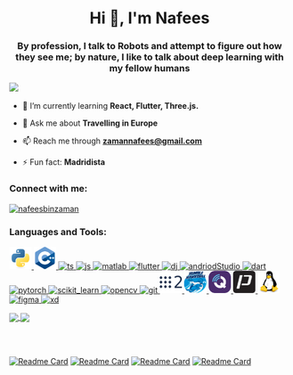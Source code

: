 <h1 align="center">Hi 👋, I'm Nafees</h1>
<h3 align="center">By profession, I talk to Robots and attempt to figure out how they see me; by nature, I like to talk about deep learning with my fellow humans</h3>

![](https://komarev.com/ghpvc/?username=NafBZ&color=brightgreen)

- 🌱 I’m currently learning **React, Flutter, Three.js.**

- 💬 Ask me about **Travelling in Europe**

- 📫 Reach me through **zamannafees@gmail.com**

- ⚡ Fun fact: **Madridista**

<h3 align="left">Connect with me:</h3>
<p align="left">
<a href="https://linkedin.com/in/nafeesbinzaman" target="blank"><img align="center" src="https://raw.githubusercontent.com/rahuldkjain/github-profile-readme-generator/master/src/images/icons/Social/linked-in-alt.svg" alt="nafeesbinzaman" height="30" width="40" /></a>
<!--- <a href="https://stackoverflow.com/users/11869160/nafees" target="blank"><img align="center" src="https://raw.githubusercontent.com/rahuldkjain/github-profile-readme-generator/master/src/images/icons/Social/stack-overflow.svg" alt="user:11869160" height="30" width="40" /></a> 
<a href="https://leetcode.com/Nafees_12/" target="blank"><img align="center" src="https://raw.githubusercontent.com/rahuldkjain/github-profile-readme-generator/master/src/images/icons/Social/leet-code.svg" alt="noobysavage" height="30" width="40" /></a> -->
</p>

<h3 align="left">Languages and Tools:</h3>
<p align="left"> <a href="https://www.python.org" target="_blank" rel="noreferrer"> <img src="https://raw.githubusercontent.com/devicons/devicon/master/icons/python/python-original.svg" alt="python" width="40" height="40"/> </a>
  <a href="https://www.w3schools.com/cpp/" target="_blank" rel="noreferrer"> <img src="https://raw.githubusercontent.com/devicons/devicon/master/icons/cplusplus/cplusplus-original.svg" alt="cplusplus" width="40" height="40"/> </a>
   <a href="https://www.typescriptlang.org/" target="_blank" rel="noreferrer"> <img src="https://www.vectorlogo.zone/logos/typescriptlang/typescriptlang-icon.svg" alt="ts" width="40" height="40"/> </a>
   <a href="https://ecma-international.org/publications-and-standards/standards/ecma-262/" target="_blank" rel="noreferrer"> <img src="https://www.vectorlogo.zone/logos/javascript/javascript-icon.svg" alt="js" width="40" height="40"/> </a>
  <a href="https://www.mathworks.com/" target="_blank" rel="noreferrer"> <img src="https://upload.wikimedia.org/wikipedia/commons/2/21/Matlab_Logo.png" alt="matlab" width="40" height="40"/> </a>
  <a href="https://flutter.dev/" target="_blank" rel="noreferrer"> <img src="https://www.vectorlogo.zone/logos/flutterio/flutterio-icon.svg" alt="flutter" width="40" height="40"/> </a>
 <a href="https:https://www.djangoproject.com/" target="_blank" rel="noreferrer"> <img src="https://www.vectorlogo.zone/logos/djangoproject/djangoproject-icon.svg" alt="dj" width="40" height="40"/> </a>
<!--   <a href="https://angular.io/" target="_blank" rel="noreferrer"> <img src="https://www.vectorlogo.zone/logos/angular/angular-icon.svg" alt="angular" width="40" height="40"/> </a> -->
  <a href="https://developer.android.com/" target="_blank" rel="noreferrer"> <img src="https://www.vectorlogo.zone/logos/android/android-icon.svg" alt="andriodStudio" width="40" height="40"/> </a>
  <a href="https://dart.dev/" target="_blank" rel="noreferrer"> <img src="https://www.vectorlogo.zone/logos/dartlang/dartlang-icon.svg" alt="dart" width="40" height="40"/> </a>
  <a href="https://pytorch.org/" target="_blank" rel="noreferrer"> <img src="https://www.vectorlogo.zone/logos/pytorch/pytorch-icon.svg" alt="pytorch" width="40" height="40"/> </a>
  <a href="https://scikit-learn.org/" target="_blank" rel="noreferrer"> <img src="https://upload.wikimedia.org/wikipedia/commons/0/05/Scikit_learn_logo_small.svg" alt="scikit_learn" width="40" height="40"/> </a>
  <a href="https://opencv.org/" target="_blank" rel="noreferrer"> <img src="https://www.vectorlogo.zone/logos/opencv/opencv-icon.svg" alt="opencv" width="40" height="40"/> </a>
  <a href="https://git-scm.com/" target="_blank" rel="noreferrer"> <img src="https://www.vectorlogo.zone/logos/git-scm/git-scm-icon.svg" alt="git" width="40" height="40"/> </a>
   <a href="https://docs.ros.org/en/humble/index.html" target="_blank" rel="noreferrer"> <img src="/resources/r2.png" alt="ROS2" width="40" height="40"/> </a>
  <a href="https://docs.ros.org/en/humble/index.html" target="_blank" rel="noreferrer"> <img src="/resources/ros2.png" alt="Humble" width="40" height="40"/> </a>
  <a href="http://qgroundcontrol.com/" target="_blank" rel="noreferrer"> <img src="/resources/qgc.png" alt="QGC" width="40" height="40"/> </a>
   <a href="https://docs.px4.io/main/en/" target="_blank" rel="noreferrer"> <img src="/resources/px.svg" alt="PX4" width="40" height="40"/> </a>
  <a href="https://www.linux.org/" target="_blank" rel="noreferrer"> <img src="https://raw.githubusercontent.com/devicons/devicon/master/icons/linux/linux-original.svg" alt="linux" width="40" height="40"/> </a>
<!--   <a href="https://www.postgresql.org/" target="_blank" rel="noreferrer"> <img src="https://www.vectorlogo.zone/logos/postgresql/postgresql-icon.svg" alt="pg" width="40" height="40"/> </a> -->
  <a href="https://www.figma.com/" target="_blank" rel="noreferrer"> <img src="https://www.vectorlogo.zone/logos/figma/figma-icon.svg" alt="figma" width="40" height="40"/> </a>
  <a href="https://www.adobe.com/products/xd.html" target="_blank" rel="noreferrer"> <img src="https://cdn.worldvectorlogo.com/logos/adobe-xd.svg" alt="xd" width="40" height="40"/> </a> </p>



<a href="https://github.com/anuraghazra/github-readme-stats">
  <img height=200 align="center" src="https://github-readme-stats.vercel.app/api?username=NafBZ&rank_icon=github&show_icons=true&theme=catppuccin_latte" />
</a>
<a href="https://github.com/anuraghazra/convoychat">
  <img height=200 align="center" src="https://github-readme-stats.vercel.app/api/top-langs?username=NafBZ&layout=compact&langs_count=8&card_width=320&theme=catppuccin_latte" />
</a>

<br><br/>

[![Readme Card](https://github-readme-stats.vercel.app/api/pin/?username=NafBZ&repo=Flutter-Apps&theme=catppuccin_latte)](https://github.com/NafBZ/Flutter-Apps)
[![Readme Card](https://github-readme-stats.vercel.app/api/pin/?username=NafBZ&repo=Stereo-Visual-Odometry&theme=catppuccin_latte)](https://github.com/NafBZ/Stereo-Visual-Odometry)
[![Readme Card](https://github-readme-stats.vercel.app/api/pin/?username=NafBZ&repo=react-projects&theme=catppuccin_latte)](https://github.com/NafBZ/react-projects)
[![Readme Card](https://github-readme-stats.vercel.app/api/pin/?username=NafBZ&repo=OccupancyGridMap&theme=catppuccin_latte)](https://github.com/NafBZ/OccupancyGridMap)
